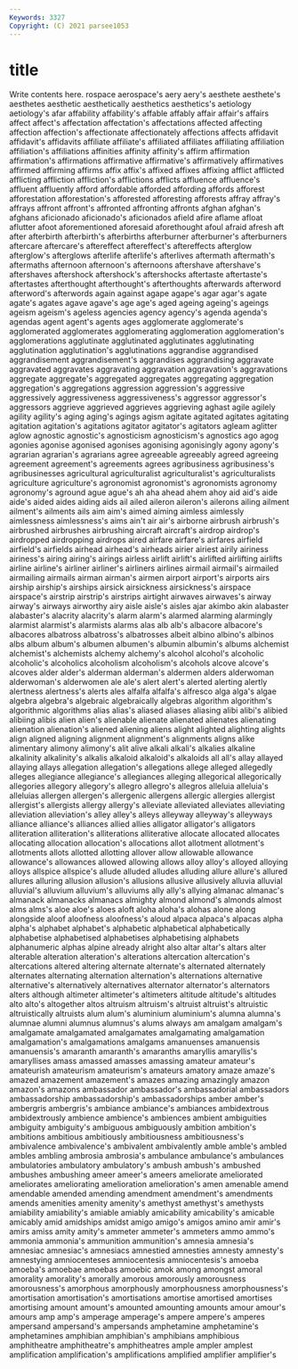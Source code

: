 ```yaml
---
Keywords: 3327
Copyright: (C) 2021 parsee1053
---
```


# title

Write contents here.
rospace aerospace's aery aery's aesthete aesthete's aesthetes aesthetic
aesthetically aesthetics aesthetics's aetiology aetiology's afar affability affability's affable affably
affair affair's affairs affect affect's affectation affectation's affectations affected affecting
affection affection's affectionate affectionately affections affects affidavit affidavit's affidavits affiliate
affiliate's affiliated affiliates affiliating affiliation affiliation's affiliations affinities affinity affinity's
affirm affirmation affirmation's affirmations affirmative affirmative's affirmatively affirmatives affirmed affirming
affirms affix affix's affixed affixes affixing afflict afflicted afflicting affliction
affliction's afflictions afflicts affluence affluence's affluent affluently afford affordable afforded
affording affords afforest afforestation afforestation's afforested afforesting afforests affray affray's
affrays affront affront's affronted affronting affronts afghan afghan's afghans aficionado
aficionado's aficionados afield afire aflame afloat aflutter afoot aforementioned aforesaid
aforethought afoul afraid afresh aft after afterbirth afterbirth's afterbirths afterburner
afterburner's afterburners aftercare aftercare's aftereffect aftereffect's aftereffects afterglow afterglow's afterglows
afterlife afterlife's afterlives aftermath aftermath's aftermaths afternoon afternoon's afternoons aftershave
aftershave's aftershaves aftershock aftershock's aftershocks aftertaste aftertaste's aftertastes afterthought afterthought's
afterthoughts afterwards afterword afterword's afterwords again against agape agape's agar
agar's agate agate's agates agave agave's age age's aged ageing
ageing's ageings ageism ageism's ageless agencies agency agency's agenda agenda's
agendas agent agent's agents ages agglomerate agglomerate's agglomerated agglomerates agglomerating
agglomeration agglomeration's agglomerations agglutinate agglutinated agglutinates agglutinating agglutination agglutination's agglutinations
aggrandise aggrandised aggrandisement aggrandisement's aggrandises aggrandising aggravate aggravated aggravates aggravating
aggravation aggravation's aggravations aggregate aggregate's aggregated aggregates aggregating aggregation aggregation's
aggregations aggression aggression's aggressive aggressively aggressiveness aggressiveness's aggressor aggressor's aggressors
aggrieve aggrieved aggrieves aggrieving aghast agile agilely agility agility's aging
aging's agings agism agitate agitated agitates agitating agitation agitation's agitations
agitator agitator's agitators agleam aglitter aglow agnostic agnostic's agnosticism agnosticism's
agnostics ago agog agonies agonise agonised agonises agonising agonisingly agony
agony's agrarian agrarian's agrarians agree agreeable agreeably agreed agreeing agreement
agreement's agreements agrees agribusiness agribusiness's agribusinesses agricultural agriculturalist agriculturalist's agriculturalists
agriculture agriculture's agronomist agronomist's agronomists agronomy agronomy's aground ague ague's
ah aha ahead ahem ahoy aid aid's aide aide's aided
aides aiding aids ail ailed aileron aileron's ailerons ailing ailment
ailment's ailments ails aim aim's aimed aiming aimless aimlessly aimlessness
aimlessness's aims ain't air air's airborne airbrush airbrush's airbrushed airbrushes
airbrushing aircraft aircraft's airdrop airdrop's airdropped airdropping airdrops aired airfare
airfare's airfares airfield airfield's airfields airhead airhead's airheads airier airiest
airily airiness airiness's airing airing's airings airless airlift airlift's airlifted
airlifting airlifts airline airline's airliner airliner's airliners airlines airmail airmail's
airmailed airmailing airmails airman airman's airmen airport airport's airports airs
airship airship's airships airsick airsickness airsickness's airspace airspace's airstrip airstrip's
airstrips airtight airwaves airwaves's airway airway's airways airworthy airy aisle
aisle's aisles ajar akimbo akin alabaster alabaster's alacrity alacrity's alarm
alarm's alarmed alarming alarmingly alarmist alarmist's alarmists alarms alas alb
alb's albacore albacore's albacores albatross albatross's albatrosses albeit albino albino's
albinos albs album album's albumen albumen's albumin albumin's albums alchemist
alchemist's alchemists alchemy alchemy's alcohol alcohol's alcoholic alcoholic's alcoholics alcoholism
alcoholism's alcohols alcove alcove's alcoves alder alder's alderman alderman's aldermen
alders alderwoman alderwoman's alderwomen ale ale's alert alert's alerted alerting
alertly alertness alertness's alerts ales alfalfa alfalfa's alfresco alga alga's
algae algebra algebra's algebraic algebraically algebras algorithm algorithm's algorithmic algorithms
alias alias's aliased aliases aliasing alibi alibi's alibied alibiing alibis
alien alien's alienable alienate alienated alienates alienating alienation alienation's aliened
aliening aliens alight alighted alighting alights align aligned aligning alignment
alignment's alignments aligns alike alimentary alimony alimony's alit alive alkali
alkali's alkalies alkaline alkalinity alkalinity's alkalis alkaloid alkaloid's alkaloids all
all's allay allayed allaying allays allegation allegation's allegations allege alleged
allegedly alleges allegiance allegiance's allegiances alleging allegorical allegorically allegories allegory
allegory's allegro allegro's allegros alleluia alleluia's alleluias allergen allergen's allergenic
allergens allergic allergies allergist allergist's allergists allergy allergy's alleviate alleviated
alleviates alleviating alleviation alleviation's alley alley's alleys alleyway alleyway's alleyways
alliance alliance's alliances allied allies alligator alligator's alligators alliteration alliteration's
alliterations alliterative allocate allocated allocates allocating allocation allocation's allocations allot
allotment allotment's allotments allots allotted allotting allover allow allowable allowance
allowance's allowances allowed allowing allows alloy alloy's alloyed alloying alloys
allspice allspice's allude alluded alludes alluding allure allure's allured allures
alluring allusion allusion's allusions allusive allusively alluvia alluvial alluvial's alluvium
alluvium's alluviums ally ally's allying almanac almanac's almanack almanacks almanacs
almighty almond almond's almonds almost alms alms's aloe aloe's aloes
aloft aloha aloha's alohas alone along alongside aloof aloofness aloofness's
aloud alpaca alpaca's alpacas alpha alpha's alphabet alphabet's alphabetic alphabetical
alphabetically alphabetise alphabetised alphabetises alphabetising alphabets alphanumeric alphas alpine already
alright also altar altar's altars alter alterable alteration alteration's alterations
altercation altercation's altercations altered altering alternate alternate's alternated alternately alternates
alternating alternation alternation's alternations alternative alternative's alternatively alternatives alternator alternator's
alternators alters although altimeter altimeter's altimeters altitude altitude's altitudes alto
alto's altogether altos altruism altruism's altruist altruist's altruistic altruistically altruists
alum alum's aluminium aluminium's alumna alumna's alumnae alumni alumnus alumnus's
alums always am amalgam amalgam's amalgamate amalgamated amalgamates amalgamating amalgamation
amalgamation's amalgamations amalgams amanuenses amanuensis amanuensis's amaranth amaranth's amaranths amaryllis
amaryllis's amaryllises amass amassed amasses amassing amateur amateur's amateurish amateurism
amateurism's amateurs amatory amaze amaze's amazed amazement amazement's amazes amazing
amazingly amazon amazon's amazons ambassador ambassador's ambassadorial ambassadors ambassadorship ambassadorship's
ambassadorships amber amber's ambergris ambergris's ambiance ambiance's ambiances ambidextrous ambidextrously
ambience ambience's ambiences ambient ambiguities ambiguity ambiguity's ambiguous ambiguously ambition
ambition's ambitions ambitious ambitiously ambitiousness ambitiousness's ambivalence ambivalence's ambivalent ambivalently
amble amble's ambled ambles ambling ambrosia ambrosia's ambulance ambulance's ambulances
ambulatories ambulatory ambulatory's ambush ambush's ambushed ambushes ambushing ameer ameer's
ameers ameliorate ameliorated ameliorates ameliorating amelioration amelioration's amen amenable amend
amendable amended amending amendment amendment's amendments amends amenities amenity amenity's
amethyst amethyst's amethysts amiability amiability's amiable amiably amicability amicability's amicable
amicably amid amidships amidst amigo amigo's amigos amino amir amir's
amirs amiss amity amity's ammeter ammeter's ammeters ammo ammo's ammonia
ammonia's ammunition ammunition's amnesia amnesia's amnesiac amnesiac's amnesiacs amnestied amnesties
amnesty amnesty's amnestying amniocenteses amniocentesis amniocentesis's amoeba amoeba's amoebae amoebas
amoebic amok among amongst amoral amorality amorality's amorally amorous amorously
amorousness amorousness's amorphous amorphously amorphousness amorphousness's amortisation amortisation's amortisations amortise
amortised amortises amortising amount amount's amounted amounting amounts amour amour's
amours amp amp's amperage amperage's ampere ampere's amperes ampersand ampersand's
ampersands amphetamine amphetamine's amphetamines amphibian amphibian's amphibians amphibious amphitheatre amphitheatre's
amphitheatres ample ampler amplest amplification amplification's amplifications amplified amplifier amplifier's
